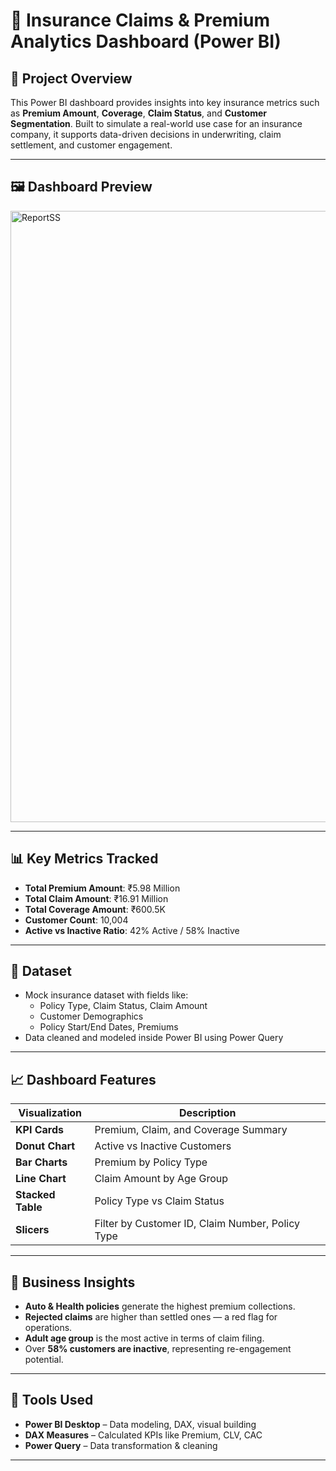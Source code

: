 # 🏥 Insurance Claims & Premium Analytics Dashboard (Power BI)

## 📌 Project Overview

This Power BI dashboard provides insights into key insurance metrics such as **Premium Amount**, **Coverage**, **Claim Status**, and **Customer Segmentation**. Built to simulate a real-world use case for an insurance company, it supports data-driven decisions in underwriting, claim settlement, and customer engagement.

---

## 🖼️ Dashboard Preview

<img width="1916" height="978" alt="ReportSS" src="https://github.com/user-attachments/assets/c54f1ccd-55a6-4af8-bc64-cfdddf104077" />

---

## 📊 Key Metrics Tracked

- **Total Premium Amount**: ₹5.98 Million  
- **Total Claim Amount**: ₹16.91 Million  
- **Total Coverage Amount**: ₹600.5K  
- **Customer Count**: 10,004  
- **Active vs Inactive Ratio**: 42% Active / 58% Inactive

---

## 📁 Dataset

- Mock insurance dataset with fields like:
  - Policy Type, Claim Status, Claim Amount
  - Customer Demographics
  - Policy Start/End Dates, Premiums
- Data cleaned and modeled inside Power BI using Power Query

---

## 📈 Dashboard Features

| Visualization | Description |
|---------------|-------------|
| **KPI Cards** | Premium, Claim, and Coverage Summary |
| **Donut Chart** | Active vs Inactive Customers |
| **Bar Charts** | Premium by Policy Type |
| **Line Chart** | Claim Amount by Age Group |
| **Stacked Table** | Policy Type vs Claim Status |
| **Slicers** | Filter by Customer ID, Claim Number, Policy Type |

---

## 🧠 Business Insights

- **Auto & Health policies** generate the highest premium collections.
- **Rejected claims** are higher than settled ones — a red flag for operations.
- **Adult age group** is the most active in terms of claim filing.
- Over **58% customers are inactive**, representing re-engagement potential.

---

## 🧰 Tools Used

- **Power BI Desktop** – Data modeling, DAX, visual building
- **DAX Measures** – Calculated KPIs like Premium, CLV, CAC
- **Power Query** – Data transformation & cleaning
  
---
